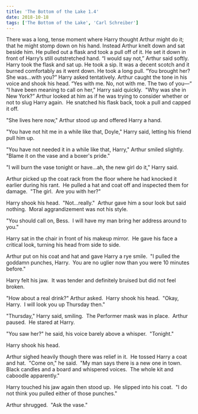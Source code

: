 ```yaml
---
title: 'The Bottom of the Lake 1.4'
date: 2018-10-18
tags: ['The Bottom of the Lake', 'Carl Schreiber']
---
```


There was a long, tense moment where Harry thought Arthur might do it; that he might stomp down on his hand. Instead Arthur knelt down and sat beside him. He pulled out a flask and took a pull off of it. He set it down in front of Harry’s still outstretched hand. “I would say not,” Arthur said softly. Harry took the flask and sat up. He took a sip. It was a decent scotch and it burned comfortably as it went down. He took a long pull. “You brought her? She was…with you?” Harry asked tentatively. Arthur caught the tone in his voice and shook his head. “Yes with me. No, not with me. The two of you—“ “I have been meaning to call on her," Harry said quickly.  "Why was she in New York?” Arthur looked at him as if he was trying to consider whether or not to slug Harry again.  He snatched his flask back, took a pull and capped it off.

"She lives here now," Arthur stood up and offered Harry a hand.

"You have not hit me in a while like that, Doyle," Harry said, letting his friend pull him up.

"You have not needed it in a while like that, Harry," Arthur smiled slightly.  "Blame it on the vase and a boxer's pride."

"I will burn the vase tonight or have...ah, the new girl do it," Harry said.

Arthur picked up the coat rack from the floor where he had knocked it earlier during his rant.  He pulled a hat and coat off and inspected them for damage.  "The girl.  Are you with her?"

Harry shook his head.  "Not...really."  Arthur gave him a sour look but said nothing.  Moral aggrandizement was not his style.

"You should call on, Bess.  I will have my man bring her address around to you."

Harry sat in the chair in front of his makeup mirror.  He gave his face a critical look, turning his head from side to side.

Arthur put on his coat and hat and gave Harry a rye smile.  "I pulled the goddamn punches, Harry.  You are no uglier now than you were 10 minutes before."

Harry felt his jaw.  It was tender and definitely bruised but did not feel broken.

"How about a real drink?" Arthur asked.  Harry shook his head.  "Okay, Harry.  I will look you up Thursday then."

"Thursday," Harry said, smiling.  The Performer mask was in place.  Arthur paused.  He stared at Harry.

"You saw her?" he said, his voice barely above a whisper.  "Tonight."

Harry shook his head.

Arthur sighed heavily though there was relief in it.  He tossed Harry a coat and hat.  "Come on," he said.  "My man says there is a new one in town.  Black candles and a board and whispered voices.  The whole kit and caboodle apparently."

Harry touched his jaw again then stood up.  He slipped into his coat.  "I do not think you pulled either of those punches."

Arthur shrugged.  "Ask the vase."
